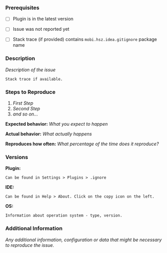 ### Prerequisites

<!-- Put an X between the brackets on this line if you have done all of the following: -->

* [ ] Plugin is in the latest version
* [ ] Issue was not reported yet
* [ ] Stack trace (if provided) contains `mobi.hsz.idea.gitignore` package name


### Description

_Description of the issue_

```
Stack trace if available.
```


### Steps to Reproduce

1. _First Step_
2. _Second Step_
3. _and so on..._


**Expected behavior:** _What you expect to happen_

**Actual behavior:** _What actually happens_

**Reproduces how often:** _What percentage of the time does it reproduce?_


### Versions

**Plugin:** 

```
Can be found in Settings > Plugins > .ignore
```

**IDE:** 

```
Can be found in Help > About. Click on the copy icon on the left.
```

**OS:** 

```
Information about operation system - type, version.
```


### Additional Information

_Any additional information, configuration or data that might be necessary to reproduce the issue._

